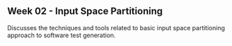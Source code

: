 ## Week 02 - Input Space Partitioning

Discusses the techniques and tools related to basic input space partitioning approach to software test generation.
